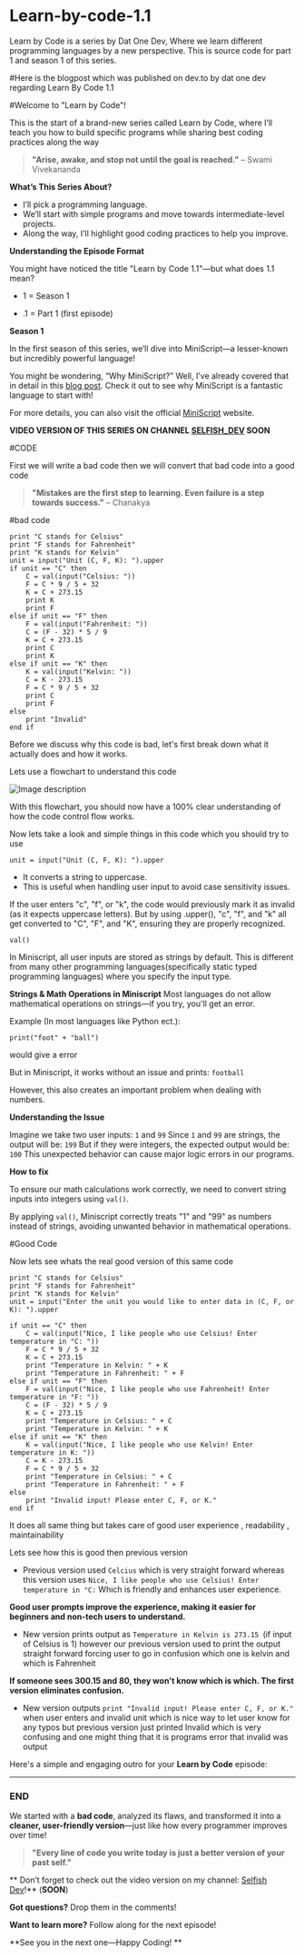 # Learn-by-code-1.1
Learn by Code is a series by Dat One Dev, Where we learn different programming languages by a new perspective. This is source code for part 1 and season 1 of this series. 

#Here is the blogpost which was published on dev.to by dat one dev regarding Learn By Code 1.1


#Welcome to "Learn by Code"!

This is the start of a brand-new series called Learn by Code, where I’ll teach you how to build specific programs while sharing best coding practices along the way

> **"Arise, awake, and stop not until the goal is reached."** – Swami Vivekananda

**What’s This Series About?**

- I’ll pick a programming language.
- We’ll start with simple programs and move towards intermediate-level projects.
- Along the way, I’ll highlight good coding practices to help you improve.

**Understanding the Episode Format**

You might have noticed the title "Learn by Code 1.1"—but what does 1.1 mean?

- 1 = Season 1

- .1 = Part 1 (first episode)

**Season 1**

In the first season of this series, we’ll dive into MiniScript—a lesser-known but incredibly powerful language!

You might be wondering, “Why MiniScript?” Well, I’ve already covered that in detail in this [blog post](https://dev.to/selfish_dev/why-miniscript-13fi). Check it out to see why MiniScript is a fantastic language to start with!

For more details, you can also visit the official [MiniScript](https://miniscript.org/) website.

**VIDEO VERSION OF THIS SERIES ON CHANNEL [SELFISH_DEV](https://www.youtube.com/@SelfishDevYT) SOON**

#CODE

First we will write a bad code then we will convert that bad code into a good code

> **"Mistakes are the first step to learning. Even failure is a step towards success."** – Chanakya

#bad code

```
print "C stands for Celsius"
print "F stands for Fahrenheit"
print "K stands for Kelvin"
unit = input("Unit (C, F, K): ").upper
if unit == "C" then
	C = val(input("Celsius: "))
	F = C * 9 / 5 + 32
	K = C + 273.15
	print K
	print F
else if unit == "F" then
	F = val(input("Fahrenheit: "))
	C = (F - 32) * 5 / 9
	K = C + 273.15
	print C
	print K
else if unit == "K" then
	K = val(input("Kelvin: "))
	C = K - 273.15
	F = C * 9 / 5 + 32
	print C
	print F
else
	print "Invalid"
end if

```

Before we discuss why this code is bad, let's first break down what it actually does and how it works.

Lets use a flowchart to understand this code 

![Image description](https://dev-to-uploads.s3.amazonaws.com/uploads/articles/9ue7utl6lebovz6x51r4.png)

With this flowchart, you should now have a 100% clear understanding of how the code control flow works.

Now lets take a look and simple things in this code which you should try to use

`unit = input("Unit (C, F, K): ").upper`

- It converts a string to uppercase.
- This is useful when handling user input to avoid case sensitivity issues.

If the user enters "c", "f", or "k", the code would previously mark it as invalid (as it expects uppercase letters). But by using .upper(), "c", "f", and "k" all get converted to "C", "F", and "K", ensuring they are properly recognized.

`val()`

In Miniscript, all user inputs are stored as strings by default. This is different from many other programming languages(specifically static typed programming languages) where you specify the input type.

**Strings & Math Operations in Miniscript**
Most languages do not allow mathematical operations on strings—if you try, you'll get an error.

Example (In most languages like Python ect.):

```
print("foot" + "ball")
```

would give a error

But in Miniscript, it works without an issue and prints: `football`

However, this also creates an important problem when dealing with numbers.

**Understanding the Issue**

Imagine we take two user inputs: `1` and `99`
Since `1` and `99` are strings, the output will be: `199`
But if they were integers, the expected output would be: `100`
This unexpected behavior can cause major logic errors in our programs.

**How to fix**

To ensure our math calculations work correctly, we need to convert string inputs into integers using `val()`.

By applying `val()`, Miniscript correctly treats "1" and "99" as numbers instead of strings, avoiding unwanted behavior in mathematical operations.

#Good Code

Now lets see whats the real good version of this same code

```
print "C stands for Celsius"
print "F stands for Fahrenheit"
print "K stands for Kelvin"
unit = input("Enter the unit you would like to enter data in (C, F, or K): ").upper

if unit == "C" then
    C = val(input("Nice, I like people who use Celsius! Enter temperature in °C: "))
    F = C * 9 / 5 + 32
    K = C + 273.15
    print "Temperature in Kelvin: " + K
    print "Temperature in Fahrenheit: " + F
else if unit == "F" then
    F = val(input("Nice, I like people who use Fahrenheit! Enter temperature in °F: "))
    C = (F - 32) * 5 / 9
    K = C + 273.15
    print "Temperature in Celsius: " + C
    print "Temperature in Kelvin: " + K
else if unit == "K" then
    K = val(input("Nice, I like people who use Kelvin! Enter temperature in K: "))
    C = K - 273.15
    F = C * 9 / 5 + 32
    print "Temperature in Celsius: " + C
    print "Temperature in Fahrenheit: " + F
else
    print "Invalid input! Please enter C, F, or K."
end if
```

It does all same thing but takes care of good user experience , readability , maintainability

Lets see how this is good then previous version

- Previous version used `Celcius` which is very straight forward whereas this version uses `Nice, I like people who use Celsius! Enter temperature in °C:` Which is friendly and enhances user experience. 

**Good user prompts improve the experience, making it easier for beginners and non-tech users to understand.**

- New version prints output as `Temperature in Kelvin is 273.15 `(if input of Celsius is 1) however our previous version used to print the output straight forward forcing user to go in confusion which one is kelvin and which is Fahrenheit

**If someone sees 300.15 and 80, they won't know which is which. The first version eliminates confusion.**  

- New version outputs `print "Invalid input! Please enter C, F, or K."` when user enters and invalid unit which is nice way to let user know for any typos but previous version just printed Invalid which is very confusing and one might thing that it is programs error that invalid was output 

Here's a simple and engaging outro for your **Learn by Code** episode:  

---

### **END**  

We started with a **bad code**, analyzed its flaws, and transformed it into a **cleaner, user-friendly version**—just like how every programmer improves over time!  

> **"Every line of code you write today is just a better version of your past self."**  

** Don’t forget to check out the video version on my channel: [Selfish Dev](https://www.youtube.com/@SelfishDevYT)!**  (**SOON**)

 **Got questions?** Drop them in the comments!  

 **Want to learn more?** Follow along for the next episode!  

**See you in the next one—Happy Coding! **
